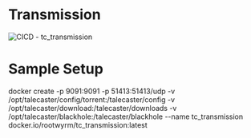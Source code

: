 # Transmission
![CICD - tc_transmission](https://github.com/rootwyrm/talecaster/workflows/CICD%20-%20tc_transmission/badge.svg)

# Sample Setup
docker create -p 9091:9091 -p 51413:51413/udp -v /opt/talecaster/config/torrent:/talecaster/config -v /opt/talecaster/download:/talecaster/downloads -v /opt/talecaster/blackhole:/talecaster/blackhole --name tc_transmission docker.io/rootwyrm/tc_transmission:latest
